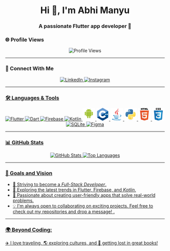 <h1 align="center">Hi 👋, I'm Abhi Manyu</h1>
<h3 align="center">A passionate Flutter app developer  🚀</h3>


### 🌐 Profile Views
<p align="center">
  <img src="https://komarev.com/ghpvc/?username=abhi96088&label=PROFILE%20VIEWS&color=blueviolet&style=flat" alt="Profile Views" />
</p>

---

### 🔗 Connect With Me
<div align="center">
  <a href="https://www.linkedin.com/in/abhimanyu290" target="_blank">
    <img src="https://img.shields.io/badge/LinkedIn-0077B5?style=for-the-badge&logo=linkedin&logoColor=white" alt="LinkedIn">
  </a>
  <a href="https://instagram.com/abhi96088" target="_blank">
    <img src="https://img.shields.io/badge/Instagram-E4405F?style=for-the-badge&logo=instagram&logoColor=white" alt="Instagram">

</div>

---

### 🛠 Languages & Tools
<p align="center">
  <img src="https://www.vectorlogo.zone/logos/flutterio/flutterio-icon.svg" alt="Flutter" width="40" height="40" />
  <img src="https://www.vectorlogo.zone/logos/dartlang/dartlang-icon.svg" alt="Dart" width="40" height="40" />
  <img src="https://www.vectorlogo.zone/logos/firebase/firebase-icon.svg" alt="Firebase" width="40" height="40" />
  <img src="https://www.vectorlogo.zone/logos/kotlinlang/kotlinlang-icon.svg" alt="Kotlin" width="40" height="40" />
  <img src="https://raw.githubusercontent.com/devicons/devicon/master/icons/android/android-original-wordmark.svg" alt="Android" width="40" height="40" />
  <img src="https://raw.githubusercontent.com/devicons/devicon/master/icons/cplusplus/cplusplus-original.svg" alt="C++" width="40" height="40" />
  <img src="https://raw.githubusercontent.com/devicons/devicon/master/icons/java/java-original.svg" alt="Java" width="40" height="40" />
  <img src="https://raw.githubusercontent.com/devicons/devicon/master/icons/python/python-original.svg" alt="Python" width="40" height="40" />
  <img src="https://raw.githubusercontent.com/devicons/devicon/master/icons/html5/html5-original-wordmark.svg" alt="HTML" width="40" height="40" />
  <img src="https://raw.githubusercontent.com/devicons/devicon/master/icons/css3/css3-original-wordmark.svg" alt="CSS3" width="40" height="40" />
  <img src="https://www.vectorlogo.zone/logos/sqlite/sqlite-icon.svg" alt="SQLite" width="40" height="40" />
  <img src="https://www.vectorlogo.zone/logos/figma/figma-icon.svg" alt="Figma" width="40" height="40" />
</p>

---

### 📊 GitHub Stats
<div align="center">
  <img src="https://github-readme-stats.vercel.app/api?username=abhi96088&show_icons=true&theme=radical" alt="GitHub Stats" />
  <img src="https://github-readme-stats.vercel.app/api/top-langs/?username=abhi96088&layout=compact&theme=radical" alt="Top Languages" />
</div>

---

### 🎯 Goals and Vision
- 🌟 Striving to become a *Full-Stack Developer*.
- 🧩 Exploring the latest trends in Flutter, Firebase, and *Kotlin*.
- 🚀 Passionate about creating user-friendly apps that solve real-world problems.
- 💡 I'm always open to collaborating on exciting projects. Feel free to check out my repositories and drop a message! .

---

### 🌍 Beyond Coding:
✈️ I love traveling, 🌎 exploring cultures, and 📖 getting lost in great books!
